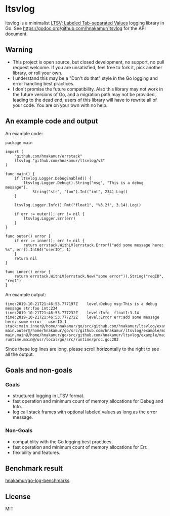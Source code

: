 ltsvlog
=======

ltsvlog is a minimalist [LTSV; Labeled Tab-separated Values](http://ltsv.org/) logging library in Go.
See https://godoc.org/github.com/hnakamur/ltsvlog for the API document.

## Warning

* This project is open source, but closed development, no support, no pull request welcome. If you are unsatisfied, feel free to fork it, pick another library, or roll your own.
* I understand this may be a "Don't do that" style in the Go logging and error handling best practices.
* I don't promise the future compatibility. Also this library may not work in the future versions of Go, and a migration path may not be provided, leading to the dead end, users of this library will have to rewrite all of your code. You are on your own with no help.

## An example code and output

An example code:

```
package main

import (
	"github.com/hnakamur/errstack"
	ltsvlog "github.com/hnakamur/ltsvlog/v3"
)

func main() {
	if ltsvlog.Logger.DebugEnabled() {
		ltsvlog.Logger.Debug().String("msg", "This is a debug message").
			String("str", "foo").Int("int", 234).Log()
	}

	ltsvlog.Logger.Info().Fmt("float1", "%3.2f", 3.14).Log()

	if err := outer(); err != nil {
		ltsvlog.Logger.Err(err)
	}
}

func outer() error {
	if err := inner(); err != nil {
		return errstack.WithLV(errstack.Errorf("add some message here: %s", err)).Int64("userID", 1)
	}
	return nil
}

func inner() error {
	return errstack.WithLV(errstack.New("some error")).String("reqID", "req1")
}
```

An example output:

```
time:2019-10-21T21:46:53.777197Z	level:Debug	msg:This is a debug message	str:foo	int:234
time:2019-10-21T21:46:53.777232Z	level:Info	float1:3.14
time:2019-10-21T21:46:53.777272Z	level:Error	err:add some message here: some error	userID:1	stack:main.inner@/home/hnakamur/go/src/github.com/hnakamur/ltsvlog/example/main.go:31 main.outer@/home/hnakamur/go/src/github.com/hnakamur/ltsvlog/example/main.go:22 main.main@/home/hnakamur/go/src/github.com/hnakamur/ltsvlog/example/main.go:16 runtime.main@/usr/local/go/src/runtime/proc.go:203
```

Since these log lines are long, please scroll horizontally to the right to see all the output.

## Goals and non-goals

### Goals

* structured logging in LTSV format.
* fast operation and minimum count of memory allocations for Debug and Info.
* log call stack frames with optional labeled values as long as the error message.

### Non-Goals

* compatiblity with the Go logging best practices.
* fast operation and minimum count of memory allocations for Err.
* flexibility and features.

## Benchmark result
[hnakamur/go-log-benchmarks](https://github.com/hnakamur/go-log-benchmarks)

## License
MIT
